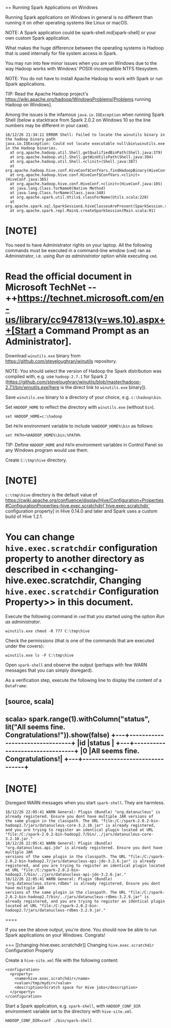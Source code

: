 == Running Spark Applications on Windows

Running Spark applications on Windows in general is no different than running it on other operating systems like Linux or macOS.

NOTE: A Spark application could be spark-shell.md[spark-shell] or your own custom Spark application.

What makes the huge difference between the operating systems is Hadoop that is used internally for file system access in Spark.

You may run into few minor issues when you are on Windows due to the way Hadoop works with Windows' POSIX-incompatible NTFS filesystem.

NOTE: You do not have to install Apache Hadoop to work with Spark or run Spark applications.

TIP: Read the Apache Hadoop project's https://wiki.apache.org/hadoop/WindowsProblems[Problems running Hadoop on Windows].

Among the issues is the infamous `java.io.IOException` when running Spark Shell (below a stacktrace from Spark 2.0.2 on Windows 10 so the line numbers may be different in your case).

```
16/12/26 21:34:11 ERROR Shell: Failed to locate the winutils binary in the hadoop binary path
java.io.IOException: Could not locate executable null\bin\winutils.exe in the Hadoop binaries.
  at org.apache.hadoop.util.Shell.getQualifiedBinPath(Shell.java:379)
  at org.apache.hadoop.util.Shell.getWinUtilsPath(Shell.java:394)
  at org.apache.hadoop.util.Shell.<clinit>(Shell.java:387)
  at org.apache.hadoop.hive.conf.HiveConf$ConfVars.findHadoopBinary(HiveConf.java:2327)
  at org.apache.hadoop.hive.conf.HiveConf$ConfVars.<clinit>(HiveConf.java:365)
  at org.apache.hadoop.hive.conf.HiveConf.<clinit>(HiveConf.java:105)
  at java.lang.Class.forName0(Native Method)
  at java.lang.Class.forName(Class.java:348)
  at org.apache.spark.util.Utils$.classForName(Utils.scala:228)
  at org.apache.spark.sql.SparkSession$.hiveClassesArePresent(SparkSession.scala:963)
  at org.apache.spark.repl.Main$.createSparkSession(Main.scala:91)
```

[NOTE]
====
You need to have Administrator rights on your laptop. All the following commands must be executed in a command-line window (`cmd`) ran as Administrator, i.e. using *Run as administrator* option while executing `cmd`.

Read the official document in Microsoft TechNet -- ++https://technet.microsoft.com/en-us/library/cc947813(v=ws.10).aspx++[Start a Command Prompt as an Administrator].
====

Download `winutils.exe` binary from https://github.com/steveloughran/winutils repository.

NOTE: You should select the version of Hadoop the Spark distribution was compiled with, e.g. use `hadoop-2.7.1` for Spark 2 (https://github.com/steveloughran/winutils/blob/master/hadoop-2.7.1/bin/winutils.exe[here is the direct link to `winutils.exe` binary]).

Save `winutils.exe` binary to a directory of your choice, e.g. `c:\hadoop\bin`.

Set `HADOOP_HOME` to reflect the directory with `winutils.exe` (without `bin`).

```
set HADOOP_HOME=c:\hadoop
```

Set `PATH` environment variable to include `%HADOOP_HOME%\bin` as follows:

```
set PATH=%HADOOP_HOME%\bin;%PATH%
```

TIP: Define `HADOOP_HOME` and `PATH` environment variables in Control Panel so any Windows program would use them.

Create `C:\tmp\hive` directory.

[NOTE]
====
`c:\tmp\hive` directory is the default value of https://cwiki.apache.org/confluence/display/Hive/Configuration+Properties#ConfigurationProperties-hive.exec.scratchdir[`hive.exec.scratchdir` configuration property] in Hive 0.14.0 and later and Spark uses a custom build of Hive 1.2.1.

You can change `hive.exec.scratchdir` configuration property to another directory as described in <<changing-hive.exec.scratchdir, Changing `hive.exec.scratchdir` Configuration Property>> in this document.
====

Execute the following command in `cmd` that you started using the option *Run as administrator*.

```
winutils.exe chmod -R 777 C:\tmp\hive
```

Check the permissions (that is one of the commands that are executed under the covers):

```
winutils.exe ls -F C:\tmp\hive
```

Open `spark-shell` and observe the output (perhaps with few WARN messages that you can simply disregard).

As a verification step, execute the following line to display the content of a `DataFrame`:

[source, scala]
----
scala> spark.range(1).withColumn("status", lit("All seems fine. Congratulations!")).show(false)
+---+--------------------------------+
|id |status                          |
+---+--------------------------------+
|0  |All seems fine. Congratulations!|
+---+--------------------------------+
----

[NOTE]
====
Disregard WARN messages when you start `spark-shell`. They are harmless.

```
16/12/26 22:05:41 WARN General: Plugin (Bundle) "org.datanucleus" is already registered. Ensure you dont have multiple JAR versions of
the same plugin in the classpath. The URL "file:/C:/spark-2.0.2-bin-hadoop2.7/jars/datanucleus-core-3.2.10.jar" is already registered,
and you are trying to register an identical plugin located at URL "file:/C:/spark-2.0.2-bin-hadoop2.7/bin/../jars/datanucleus-core-
3.2.10.jar."
16/12/26 22:05:41 WARN General: Plugin (Bundle) "org.datanucleus.api.jdo" is already registered. Ensure you dont have multiple JAR
versions of the same plugin in the classpath. The URL "file:/C:/spark-2.0.2-bin-hadoop2.7/jars/datanucleus-api-jdo-3.2.6.jar" is already
registered, and you are trying to register an identical plugin located at URL "file:/C:/spark-2.0.2-bin-
hadoop2.7/bin/../jars/datanucleus-api-jdo-3.2.6.jar."
16/12/26 22:05:41 WARN General: Plugin (Bundle) "org.datanucleus.store.rdbms" is already registered. Ensure you dont have multiple JAR
versions of the same plugin in the classpath. The URL "file:/C:/spark-2.0.2-bin-hadoop2.7/bin/../jars/datanucleus-rdbms-3.2.9.jar" is
already registered, and you are trying to register an identical plugin located at URL "file:/C:/spark-2.0.2-bin-
hadoop2.7/jars/datanucleus-rdbms-3.2.9.jar."
```
====

If you see the above output, you're done. You should now be able to run Spark applications on your Windows. Congrats!

=== [[changing-hive.exec.scratchdir]] Changing `hive.exec.scratchdir` Configuration Property

Create a `hive-site.xml` file with the following content:

```
<configuration>
  <property>
    <name>hive.exec.scratchdir</name>
    <value>/tmp/mydir</value>
    <description>Scratch space for Hive jobs</description>
  </property>
</configuration>
```

Start a Spark application, e.g. `spark-shell`, with `HADOOP_CONF_DIR` environment variable set to the directory with `hive-site.xml`.

```
HADOOP_CONF_DIR=conf ./bin/spark-shell
```
